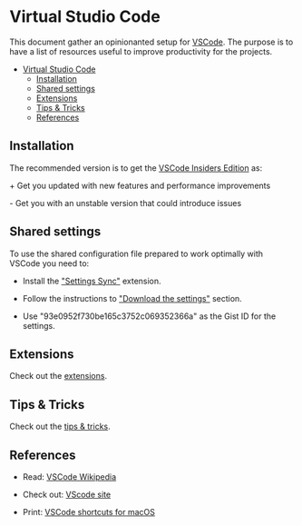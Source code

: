 # Virtual Studio Code

This document gather an opinionanted setup for [VSCode](https://en.wikipedia.org/wiki/Visual_Studio_Code). The purpose is to have a list of resources useful to improve productivity for the projects.

- [Virtual Studio Code](#virtual-studio-code)
    - [Installation](#installation)
    - [Shared settings](#shared-settings)
    - [Extensions](#extensions)
    - [Tips & Tricks](#tips--tricks)
    - [References](#references)

## Installation

The recommended version is to get the [VSCode Insiders Edition](https://code.visualstudio.com/insiders/) as:

\+ Get you updated with new features and performance improvements

\- Get you with an unstable version that could introduce issues

## Shared settings

To use the shared configuration file prepared to work optimally with VSCode you need to:

- Install the ["Settings Sync"](extensions.md#settings-sync) extension.

- Follow the instructions to ["Download the settings"](https://github.com/shanalikhan/code-settings-sync#download-your-settings) section.

- Use "93e0952f730be165c3752c069352366a" as the Gist ID for the settings.

## Extensions

Check out the [extensions](extensions.md).

## Tips & Tricks

Check out the [tips & tricks](tips-tricks.md).

## References

- Read: [VSCode Wikipedia](https://en.wikipedia.org/wiki/Visual_Studio_Code)

- Check out: [VScode site](https://code.visualstudio.com/)

- Print: [VSCode shortcuts for macOS](https://code.visualstudio.com/shortcuts/keyboard-shortcuts-macos.pdf)
